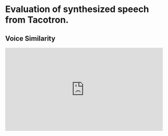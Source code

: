 # Evaluation of synthesized speech from Tacotron. 
## Voice Similarity
<iframe width="100%" height="265" src="https://clyp.it/41tgqlxb/widget" frameborder="0"></iframe>
